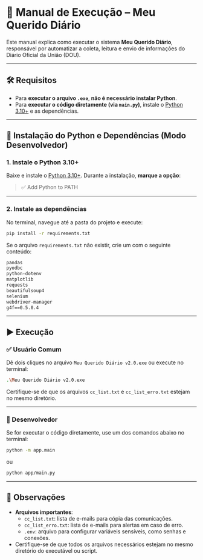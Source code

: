 # 📄 Manual de Execução – Meu Querido Diário

Este manual explica como executar o sistema **Meu Querido Diário**, responsável por automatizar a coleta, leitura e envio de informações do Diário Oficial da União (DOU).

---

## 🛠️ Requisitos

- Para **executar o arquivo `.exe`**, **não é necessário instalar Python**.
- Para **executar o código diretamente (via `main.py`)**, instale o [Python 3.10+](https://www.python.org/downloads/) e as dependências.

---

## 🐍 Instalação do Python e Dependências (Modo Desenvolvedor)

### 1. Instale o Python 3.10+

Baixe e instale o [Python 3.10+](https://www.python.org/downloads/). Durante a instalação, **marque a opção**:

> ✅ Add Python to PATH

---

### 2. Instale as dependências

No terminal, navegue até a pasta do projeto e execute:

```bash
pip install -r requirements.txt
```

Se o arquivo `requirements.txt` não existir, crie um com o seguinte conteúdo:

```txt
pandas
pyodbc
python-dotenv
matplotlib
requests
beautifulsoup4
selenium
webdriver-manager
g4f==0.5.0.4
```

---

## ▶️ Execução

### ✅ Usuário Comum

Dê dois cliques no arquivo `Meu Querido Diário v2.0.exe` ou execute no terminal:

```bash
.\Meu Querido Diário v2.0.exe
```

Certifique-se de que os arquivos `cc_list.txt` e `cc_list_erro.txt` estejam no mesmo diretório.

---

### 🧪 Desenvolvedor

Se for executar o código diretamente, use um dos comandos abaixo no terminal:

```bash
python -m app.main
```

ou

```bash
python app/main.py
```

---

## 🧾 Observações

- **Arquivos importantes**:
    - `cc_list.txt`: lista de e-mails para cópia das comunicações.
    - `cc_list_erro.txt`: lista de e-mails para alertas em caso de erro.
    - `.env`: arquivo para configurar variáveis sensíveis, como senhas e conexões.
- Certifique-se de que todos os arquivos necessários estejam no mesmo diretório do executável ou script.

